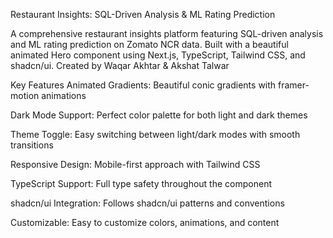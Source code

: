 Restaurant Insights: SQL-Driven Analysis & ML Rating Prediction

A comprehensive restaurant insights platform featuring SQL-driven analysis and ML rating prediction on Zomato NCR data. Built with a beautiful animated Hero component using Next.js, TypeScript, Tailwind CSS, and shadcn/ui.
Created by Waqar Akhtar & Akshat Talwar

Key Features
Animated Gradients: Beautiful conic gradients with framer-motion animations

Dark Mode Support: Perfect color palette for both light and dark themes

Theme Toggle: Easy switching between light/dark modes with smooth transitions

Responsive Design: Mobile-first approach with Tailwind CSS

TypeScript Support: Full type safety throughout the component

shadcn/ui Integration: Follows shadcn/ui patterns and conventions

Customizable: Easy to customize colors, animations, and content
